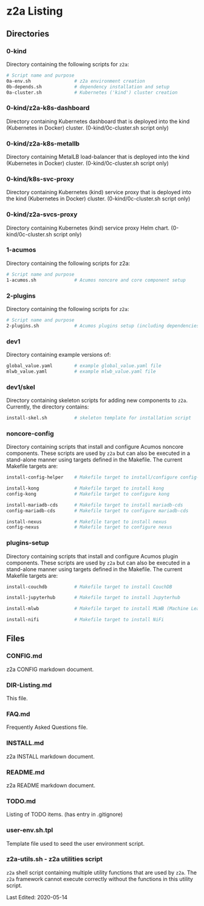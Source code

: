 # z2a Listing

## Directories

### 0-kind

Directory containing the following scripts for `z2a`:

```sh
# Script name and purpose
0a-env.sh                # z2a environment creation
0b-depends.sh            # dependency installation and setup
0a-cluster.sh            # Kubernetes ('kind') cluster creation
```

### 0-kind/z2a-k8s-dashboard

Directory containing Kubernetes dashboard that is deployed into the kind (Kubernetes in Docker) cluster. (0-kind/0c-cluster.sh script only)

### 0-kind/z2a-k8s-metallb

Directory containing MetalLB load-balancer that is deployed into the kind (Kubernetes in Docker) cluster. (0-kind/0c-cluster.sh script only)

### 0-kind/k8s-svc-proxy

Directory containing Kubernetes (kind) service proxy that is deployed into the kind (Kubernetes in Docker) cluster. (0-kind/0c-cluster.sh script only)

### 0-kind/z2a-svcs-proxy

Directory containing Kubernetes (kind) service proxy Helm chart. (0-kind/0c-cluster.sh script only)

### 1-acumos

Directory containing the following scripts for z2a:

```sh
# Script name and purpose
1-acumos.sh              # Acumos noncore and core component setup
```

### 2-plugins

Directory containing the following scripts for `z2a`:

```sh
# Script name and purpose
2-plugins.sh             # Acumos plugins setup (including dependencies)
```

### dev1

Directory containing example versions of:

```sh
global_value.yaml        # example global_value.yaml file
mlwb_value.yaml          # example mlwb_value.yaml file
```

### dev1/skel

Directory containing skeleton scripts for adding new components to `z2a`.  Currently, the directory contains:

```sh
install-skel.sh          # skeleton template for installation script
```

### noncore-config

Directory containing scripts that install and configure Acumos noncore components.   These scripts are used by `z2a` but can also be executed in a stand-alone manner using targets defined in the Makefile. The current Makefile targets are:

```sh
install-config-helper    # Makefile target to install/configure config-helper
```

```sh
install-kong             # Makefile target to install kong
config-kong              # Makefile target to configure kong
```

```sh
install-mariadb-cds      # Makefile target to install mariadb-cds
config-mariadb-cds       # Makefile target to configure mariadb-cds
```

```sh
install-nexus            # Makefile target to install nexus
config-nexus             # Makefile target to configure nexus
```

### plugins-setup

Directory containing scripts that install and configure Acumos plugin components.   These scripts are used by `z2a` but can also be executed in a stand-alone manner using targets defined in the Makefile. The current Makefile targets are:

```sh
install-couchdb          # Makefile target to install CouchDB
```

```sh
install-jupyterhub       # Makefile target to install Jupyterhub
```

```sh
install-mlwb             # Makefile target to install MLWB (Machine Learning Workbench)
```

```sh
install-nifi             # Makefile target to install NiFi
```

## Files

### CONFIG.md

z2a CONFIG markdown document.

### DIR-Listing.md

This file.

### FAQ.md

Frequently Asked Questions file.

### INSTALL.md

z2a INSTALL markdown document.

### README.md

z2a README markdown document.

### TODO.md

Listing of TODO items.  (has entry in .gitignore)

### user-env.sh.tpl

Template file used to seed the user environment script.

### z2a-utils.sh - z2a utilities script

`z2a` shell script containing multiple utility functions that are used by `z2a`.  The `z2a` framework cannot execute correctly without the functions in this utility script.

Last Edited: 2020-05-14
